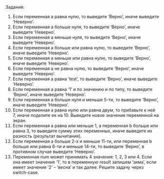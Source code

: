 
Задания:
1) Если переменная a равна нулю, то выведите ‘Верно’, иначе выведите ‘Неверно’. 
2) Если переменная a больше нуля, то выведите ‘Верно’, иначе выведите ‘Неверно’. 
3) Если переменная a меньше нуля, то выведите ‘Верно’, иначе выведите ‘Неверно’. 
4) Если переменная a больше или равна нулю, то выведите ‘Верно’, иначе выведите ‘Неверно’. 
5) Если переменная a меньше или равна нулю, то выведите ‘Верно’, иначе выведите ‘Неверно’. 
6) Если переменная a не равна нулю, то выведите ‘Верно’, иначе выведите ‘Неверно’.
7) Если переменная a равна ‘test’, то выведите ‘Верно’, иначе выведите ‘Неверно’. 
8) Если переменная a равна ‘1’ и по значению и по типу, то выведите ‘Верно’, иначе выведите ‘Неверно’. 
9) Если переменная a больше нуля и меньше 5-ти, то выведите ‘Верно’, иначе выведите ‘Неверно’. 
10) Если переменная a равна нулю или равна двум, то прибавьте к ней 7, иначе поделите ее на 10. Выведите новое значение переменной на экран. 
11) Если переменная a равна или меньше 1, а переменная b больше или равна 3, то выведите сумму этих переменных, иначе выведите их разность (результат вычитания). 
12) Если переменная a больше 2-х и меньше 11-ти, или переменная b больше или равна 6-ти и меньше 14-ти, то выведите ‘Верно’, в противном случае выведите ‘Неверно’. 
13) Переменная num может принимать 4 значения: 1, 2, 3 или 4. Если она имеет значение ‘1’, то в переменную result запишем ‘зима’, если имеет значение ‘2’ – ‘весна’ и так далее. Решите задачу через switch-case.

